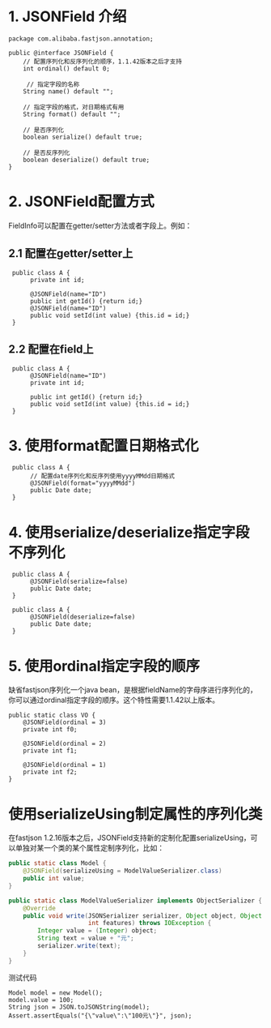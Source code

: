 # 1. JSONField 介绍

    package com.alibaba.fastjson.annotation;
    
    public @interface JSONField {
        // 配置序列化和反序列化的顺序，1.1.42版本之后才支持
        int ordinal() default 0;
    
         // 指定字段的名称
        String name() default "";
    
        // 指定字段的格式，对日期格式有用
        String format() default "";
    
        // 是否序列化
        boolean serialize() default true;
    
        // 是否反序列化
        boolean deserialize() default true;
    }

# 2. JSONField配置方式
FieldInfo可以配置在getter/setter方法或者字段上。例如：
## 2.1 配置在getter/setter上

     public class A {
          private int id;
     
          @JSONField(name="ID")
          public int getId() {return id;}
          @JSONField(name="ID")
          public void setId(int value) {this.id = id;}
     }


## 2.2 配置在field上

     public class A {
          @JSONField(name="ID")
          private int id;
     
          public int getId() {return id;}
          public void setId(int value) {this.id = id;}
     }

# 3. 使用format配置日期格式化

     public class A {
          // 配置date序列化和反序列使用yyyyMMdd日期格式
          @JSONField(format="yyyyMMdd")
          public Date date;
     }

# 4. 使用serialize/deserialize指定字段不序列化

     public class A {
          @JSONField(serialize=false)
          public Date date;
     }

     public class A {
          @JSONField(deserialize=false)
          public Date date;
     }

# 5. 使用ordinal指定字段的顺序
缺省fastjson序列化一个java bean，是根据fieldName的字母序进行序列化的，你可以通过ordinal指定字段的顺序。这个特性需要1.1.42以上版本。

    public static class VO {
        @JSONField(ordinal = 3)
        private int f0;

        @JSONField(ordinal = 2)
        private int f1;

        @JSONField(ordinal = 1)
        private int f2;
    }

# 使用serializeUsing制定属性的序列化类
在fastjson 1.2.16版本之后，JSONField支持新的定制化配置serializeUsing，可以单独对某一个类的某个属性定制序列化，比如：
```java
public static class Model {
    @JSONField(serializeUsing = ModelValueSerializer.class)
    public int value;
}

public static class ModelValueSerializer implements ObjectSerializer {
    @Override
    public void write(JSONSerializer serializer, Object object, Object fieldName, Type fieldType,
                      int features) throws IOException {
        Integer value = (Integer) object;
        String text = value + "元";
        serializer.write(text);
    }
}
```

测试代码
```
Model model = new Model();
model.value = 100;
String json = JSON.toJSONString(model);
Assert.assertEquals("{\"value\":\"100元\"}", json);
```



